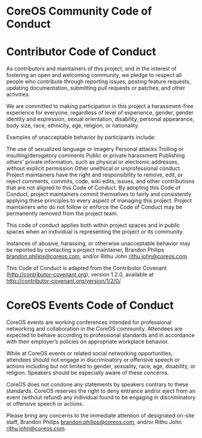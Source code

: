 # CoreOS Community Code of Conduct

# Contributor Code of Conduct
As contributors and maintainers of this project, and in the interest of fostering an open and welcoming community, we pledge to respect all people who contribute through reporting issues, posting feature requests, updating documentation, submitting pull requests or patches, and other activities.

We are committed to making participation in this project a harassment-free experience for everyone, regardless of level of experience, gender, gender identity and expression, sexual orientation, disability, personal appearance, body size, race, ethnicity, age, religion, or nationality.

Examples of unacceptable behavior by participants include:

The use of sexualized language or imagery
Personal attacks
Trolling or insulting/derogatory comments
Public or private harassment
Publishing others' private information, such as physical or electronic addresses, without explicit permission
Other unethical or unprofessional conduct.
Project maintainers have the right and responsibility to remove, edit, or reject comments, commits, code, wiki edits, issues, and other contributions that are not aligned to this Code of Conduct. By adopting this Code of Conduct, project maintainers commit themselves to fairly and consistently applying these principles to every aspect of managing this project. Project maintainers who do not follow or enforce the Code of Conduct may be permanently removed from the project team.

This code of conduct applies both within project spaces and in public spaces when an individual is representing the project or its community.

Instances of abusive, harassing, or otherwise unacceptable behavior may be reported by contacting a project maintainer, Brandon Philips brandon.philips@coreos.com, and/or Rithu John rithu.john@coreos.com.

This Code of Conduct is adapted from the Contributor Covenant (http://contributor-covenant.org), version 1.2.0, available at http://contributor-covenant.org/version/1/2/0/

# CoreOS Events Code of Conduct
CoreOS events are working conferences intended for professional networking and collaboration in the CoreOS community. Attendees are expected to behave according to professional standards and in accordance with their employer’s policies on appropriate workplace behavior.

While at CoreOS events or related social networking opportunities, attendees should not engage in discriminatory or offensive speech or actions including but not limited to gender, sexuality, race, age, disability, or religion. Speakers should be especially aware of these concerns.

CoreOS does not condone any statements by speakers contrary to these standards. CoreOS reserves the right to deny entrance and/or eject from an event (without refund) any individual found to be engaging in discriminatory or offensive speech or actions.

Please bring any concerns to the immediate attention of designated on-site staff, Brandon Philips brandon.philips@coreos.com, and/or Rithu John rithu.john@coreos.com.
